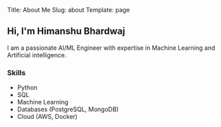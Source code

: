 Title: About Me
Slug: about 
Template: page 


## Hi, I'm Himanshu Bhardwaj

I am a passionate AI/ML Engineer with expertise in Machine Learning and Artificial intelligence. 

### Skills

*   Python 
*   SQL
*   Machine Learning
*   Databases (PostgreSQL, MongoDB)
*   Cloud (AWS, Docker)